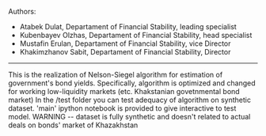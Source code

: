 Authors:
- Atabek Dulat, Departament of Financial Stability, leading specialist
- Kubenbayev Olzhas, Departament of Financial Stability, head specialist
- Mustafin Erulan, Departament of Financial Stability, vice Director
- Khakimzhanov Sabit, Departament of Financial Stability, Director

------------------------------------------------------------------------
This is the realization of Nelson-Siegel algorithm for estimation of government's bond yields. 
Specifically, algorithm is optimized and changed for working low-liquidity markets (etc. Khakstanian govetnmental bond market)
In the /test folder you can test adequacy of algorithm on synthetic dataset.
'main' ipython notebook is provided to give interactive to test model.
WARNING -- dataset is fully synthetic and doesn't related to actual deals on bonds' market of Khazakhstan
